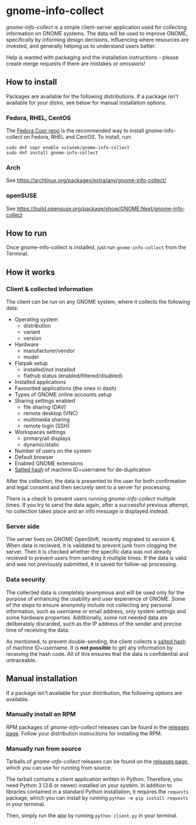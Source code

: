 # gnome-info-collect

*gnome-info-collect* is a simple client-server application used for collecting information on GNOME systems. The data will be used to improve GNOME, specifically by informing design decisions, influencing where resources are invested, and generally helping us to understand users better.

Help is wanted with packaging and the installation instructions - please create merge requests if there are mistakes or omissions!

## How to install

Packages are available for the following distributions. If a package isn't available for your distro, see below for manual installation options.

### Fedora, RHEL, CentOS

The [Fedora Copr repo](https://copr.fedorainfracloud.org/coprs/vstanek/gnome-info-collect/ 
"Fedora Copr - vstanek/gnome-info-collect") is the recommended way to install gnome-info-collect on Fedora, RHEL and CentOS. To install, run:

```
sudo dnf copr enable vstanek/gnome-info-collect
sudo dnf install gnome-info-collect
```

### Arch

See https://archlinux.org/packages/extra/any/gnome-info-collect/

### openSUSE

See https://build.opensuse.org/package/show/GNOME:Next/gnome-info-collect

## How to run

Once gnome-info-collect is installed, just run `gnome-info-collect` from the Terminal.

## How it works

### Client & collected information

The client can be run on any GNOME system, where it collects the following data:

- Operating system 
  - distribution
  - variant
  - version
- Hardware
  - manufacturer/vendor
  - model
- Flatpak setup
  - installed/not installed
  - flathub status (enabled/filtered/disabled)
- Installed applications
- Favourited applications (the ones in dash)
- Types of GNOME online accounts setup
- Sharing settings enabled
  - file sharing (DAV)
  - remote desktop (VNC)
  - multimedia sharing
  - remote login (SSH)
- Workspaces settings
  - primary/all displays
  - dynamic/static
- Number of users on the system
- Default browser
- Enabled GNOME extensions
- [Salted hash](https://en.wikipedia.org/wiki/Salt_(cryptography) "Wikipedia - Salt (crptography)") of machine ID+username for de-duplication

After the collection, the data is presented to the user for both confirmation and legal consent and then securely sent to a server for processing.

There is a check to prevent users running *gnome-info-collect* multiple times. If you try to send the data
again, after a successful previous attempt, no collection takes place and an info message is 
displayed instead.

### Server side

The server lives on GNOME OpenShift, recently migrated to version 4. When data is recieved, it is
validated to prevent junk from clogging the server. Then it is checked whether the specific data 
was not already recieved to prevent users from sending it multiple times. 
If the data is valid and was not previously submitted, it is saved for follow-up processing.

### Data security

The collected data is completely anonymous and will be used only for the purpose of enhancing the usability 
and user experience of GNOME. Some of the steps to ensure anonymity include not collecting any personal 
information, such as username or email address, only system settings and some hardware properties. 
Additionally, some not needed data are deliberately discarded, such as the IP address of the sender and 
precise time of receiving the data.

As mentioned, to prevent double-sending, the client collects a 
[salted hash](https://en.wikipedia.org/wiki/Salt_(cryptography) "Wikipedia - Salt (crptography)") of 
machine ID+username. It is **not possible** to get any information by receiving the hash code. All of this 
ensures that the data is confidential and untraceable.

## Manual installation

If a package isn't available for your distribution, the following options are available.

### Manually install an RPM

RPM packages of *gnome-info-collect* releases can be found in the 
[releases page](https://gitlab.gnome.org/vstanek/gnome-info-collect/-/releases "gnome-info-collect releases"). Follow your distribution instructions for installing the RPM.

### Manually run from source

Tarballs of *gnome-info-collect* releases can be found on the 
[releases page](https://gitlab.gnome.org/vstanek/gnome-info-collect/-/releases "gnome-info-collect releases"), which you can use for running from source. 

The tarball contains a client application written in Python. Therefore, you need Python 3 (3.6 or newer) installed on your system. In addition to libraries contained in a standard Python installation, it requires the `requests` package, which you can install by running `python -m pip install requests` in your terminal.

Then, simply run the app by running `python client.py` in your terminal.
